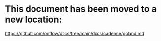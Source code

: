# This document has been moved to a new location:

https://github.com/onflow/docs/tree/main/docs/cadence/goland.md
